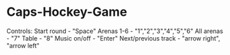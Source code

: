 # Caps-Hockey-Game
Controls:
Start round - "Space"
Arenas 1-6 - "1","2","3","4","5","6"
All arenas - "7"
Table - "8"
Music on/off - "Enter"
Next/previous track - "arrow right", "arrow left"
